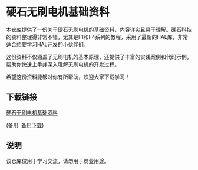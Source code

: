 # 硬石无刷电机基础资料

本仓库提供了一份关于硬石无刷电机的基础资料，内容详实且易于理解。硬石科技的资料整理得非常不错，尤其是F1和F4系列的教程，采用了最新的HAL库，非常适合想要学习HAL开发的小伙伴们。

这份资料不仅涵盖了无刷电机的基本原理，还提供了丰富的实践案例和代码示例，帮助你快速上手并深入理解无刷电机的开发过程。

希望这份资料能够对你有所帮助，欢迎大家下载学习！

## 下载链接
[硬石无刷电机基础资料](https://pan.quark.cn/s/0f748a12e076) 

(备用: [备用下载](https://pan.baidu.com/s/1qUFGuYMlnXw-p2FmidSU9w?pwd=1234))

## 说明

该仓库仅用于学习交流，请勿用于商业用途。
